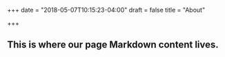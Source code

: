 +++
date = "2018-05-07T10:15:23-04:00"
draft = false
title = "About"

+++

## This is where our page Markdown content lives.
